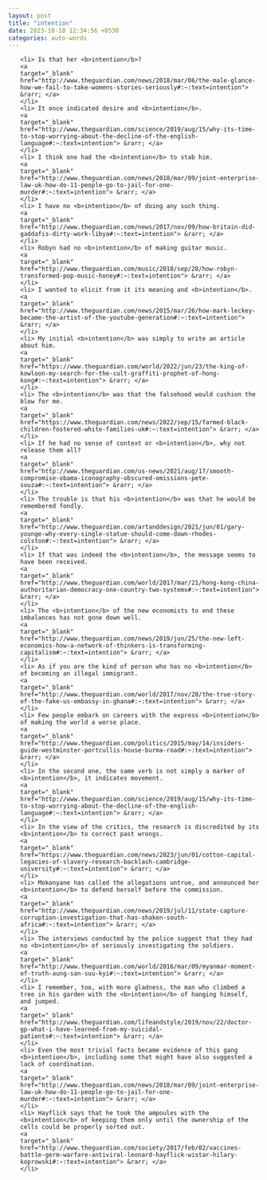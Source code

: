 ```yaml
---
layout: post
title: "intention"
date: 2023-10-10 12:34:56 +0530
categories: auto-words
---
```

<ol>

    <li> Is that her <b>intention</b>?
    <a 
    target="_blank" 
    href="http://www.theguardian.com/news/2018/mar/06/the-male-glance-how-we-fail-to-take-womens-stories-seriously#:~:text=intention"> &rarr; </a>
    </li>
    <li> It once indicated desire and <b>intention</b>.
    <a 
    target="_blank" 
    href="http://www.theguardian.com/science/2019/aug/15/why-its-time-to-stop-worrying-about-the-decline-of-the-english-language#:~:text=intention"> &rarr; </a>
    </li>
    <li> I think one had the <b>intention</b> to stab him.
    <a 
    target="_blank" 
    href="http://www.theguardian.com/news/2018/mar/09/joint-enterprise-law-uk-how-do-11-people-go-to-jail-for-one-murder#:~:text=intention"> &rarr; </a>
    </li>
    <li> I have no <b>intention</b> of doing any such thing.
    <a 
    target="_blank" 
    href="http://www.theguardian.com/news/2017/nov/09/how-britain-did-gaddafis-dirty-work-libya#:~:text=intention"> &rarr; </a>
    </li>
    <li> Robyn had no <b>intention</b> of making guitar music.
    <a 
    target="_blank" 
    href="http://www.theguardian.com/music/2018/sep/28/how-robyn-transformed-pop-music-honey#:~:text=intention"> &rarr; </a>
    </li>
    <li> I wanted to elicit from it its meaning and <b>intention</b>.
    <a 
    target="_blank" 
    href="http://www.theguardian.com/news/2015/mar/26/how-mark-leckey-became-the-artist-of-the-youtube-generation#:~:text=intention"> &rarr; </a>
    </li>
    <li> My initial <b>intention</b> was simply to write an article about him.
    <a 
    target="_blank" 
    href="https://www.theguardian.com/world/2022/jun/23/the-king-of-kowloon-my-search-for-the-cult-graffiti-prophet-of-hong-kong#:~:text=intention"> &rarr; </a>
    </li>
    <li> The <b>intention</b> was that the falsehood would cushion the blow for me.
    <a 
    target="_blank" 
    href="https://www.theguardian.com/news/2022/sep/15/farmed-black-children-fostered-white-families-uk#:~:text=intention"> &rarr; </a>
    </li>
    <li> If he had no sense of context or <b>intention</b>, why not release them all?
    <a 
    target="_blank" 
    href="http://www.theguardian.com/us-news/2021/aug/17/smooth-compromise-obama-iconography-obscured-omissions-pete-souza#:~:text=intention"> &rarr; </a>
    </li>
    <li> The trouble is that his <b>intention</b> was that he would be remembered fondly.
    <a 
    target="_blank" 
    href="http://www.theguardian.com/artanddesign/2021/jun/01/gary-younge-why-every-single-statue-should-come-down-rhodes-colston#:~:text=intention"> &rarr; </a>
    </li>
    <li> If that was indeed the <b>intention</b>, the message seems to have been received.
    <a 
    target="_blank" 
    href="http://www.theguardian.com/world/2017/mar/21/hong-kong-china-authoritarian-democracy-one-country-two-systems#:~:text=intention"> &rarr; </a>
    </li>
    <li> The <b>intention</b> of the new economists to end these imbalances has not gone down well.
    <a 
    target="_blank" 
    href="http://www.theguardian.com/news/2019/jun/25/the-new-left-economics-how-a-network-of-thinkers-is-transforming-capitalism#:~:text=intention"> &rarr; </a>
    </li>
    <li> As if you are the kind of person who has no <b>intention</b> of becoming an illegal immigrant.
    <a 
    target="_blank" 
    href="http://www.theguardian.com/world/2017/nov/28/the-true-story-of-the-fake-us-embassy-in-ghana#:~:text=intention"> &rarr; </a>
    </li>
    <li> Few people embark on careers with the express <b>intention</b> of making the world a worse place.
    <a 
    target="_blank" 
    href="http://www.theguardian.com/politics/2015/may/14/insiders-guide-westminster-portcullis-house-burma-road#:~:text=intention"> &rarr; </a>
    </li>
    <li> In the second one, the same verb is not simply a marker of <b>intention</b>, it indicates movement.
    <a 
    target="_blank" 
    href="http://www.theguardian.com/science/2019/aug/15/why-its-time-to-stop-worrying-about-the-decline-of-the-english-language#:~:text=intention"> &rarr; </a>
    </li>
    <li> In the view of the critics, the research is discredited by its <b>intention</b> to correct past wrongs.
    <a 
    target="_blank" 
    href="https://www.theguardian.com/news/2023/jun/01/cotton-capital-legacies-of-slavery-research-backlash-cambridge-university#:~:text=intention"> &rarr; </a>
    </li>
    <li> Mokonyane has called the allegations untrue, and announced her <b>intention</b> to defend herself before the commission.
    <a 
    target="_blank" 
    href="http://www.theguardian.com/news/2019/jul/11/state-capture-corruption-investigation-that-has-shaken-south-africa#:~:text=intention"> &rarr; </a>
    </li>
    <li> The interviews conducted by the police suggest that they had no <b>intention</b> of seriously investigating the soldiers.
    <a 
    target="_blank" 
    href="http://www.theguardian.com/world/2016/mar/09/myanmar-moment-of-truth-aung-san-suu-kyi#:~:text=intention"> &rarr; </a>
    </li>
    <li> I remember, too, with more gladness, the man who climbed a tree in his garden with the <b>intention</b> of hanging himself, and jumped.
    <a 
    target="_blank" 
    href="http://www.theguardian.com/lifeandstyle/2019/nov/22/doctor-gp-what-i-have-learned-from-my-suicidal-patients#:~:text=intention"> &rarr; </a>
    </li>
    <li> Even the most trivial facts became evidence of this gang <b>intention</b>, including some that might have also suggested a lack of coordination.
    <a 
    target="_blank" 
    href="http://www.theguardian.com/news/2018/mar/09/joint-enterprise-law-uk-how-do-11-people-go-to-jail-for-one-murder#:~:text=intention"> &rarr; </a>
    </li>
    <li> Hayflick says that he took the ampoules with the <b>intention</b> of keeping them only until the ownership of the cells could be properly sorted out.
    <a 
    target="_blank" 
    href="http://www.theguardian.com/society/2017/feb/02/vaccines-battle-germ-warfare-antiviral-leonard-hayflick-wistar-hilary-koprowski#:~:text=intention"> &rarr; </a>
    </li>